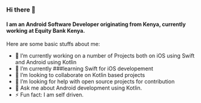 ### Hi there 👋
#### I am an Android Software Developer originating from Kenya, currently working at Equity Bank Kenya.

Here are some basic stuffs about me:
- 🔭 I’m currently working on a number of Projects both on iOS using Swift and Android using Kotlin
- 🌱 I’m currently ###learning Swift for iOS developement
- 👯 I’m looking to collaborate on Kotlin based projects
- 🤔 I’m looking for help with open source projects for contribution
- 💬 Ask me about Android development using Kotlin.
- ⚡ Fun fact: I am self driven.


<!--![Anurag's GitHub stats](https://github-readme-stats.vercel.app/api?username=Codzure&count_private=true&show_icons=true&theme=radical)

<!--[![Top Langs](https://github-readme-stats.vercel.app/api/top-langs/?username=Codzure&layout=compact)](https://github.com/anuraghazra/github-readme-stats)




